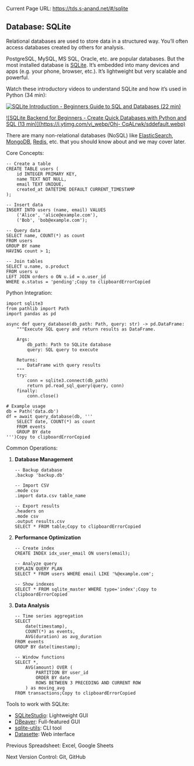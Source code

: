 Current Page URL: https://tds.s-anand.net/#/sqlite

## Database: SQLite

Relational databases are used to store data in a structured way. You’ll often
access databases created by others for analysis.

PostgreSQL, MySQL, MS SQL, Oracle, etc. are popular databases. But the most
installed database is [SQLite](https://www.sqlite.org/index.html). It’s
embedded into many devices and apps (e.g. your phone, browser, etc.). It’s
lightweight but very scalable and powerful.

Watch these introductory videos to understand SQLite and how it’s used in
Python (34 min):

[![SQLite Introduction - Beginners Guide to SQL and Databases \(22
min\)](https://i.ytimg.com/vi_webp/8Xyn8R9eKB8/sddefault.webp)](https://youtu.be/8Xyn8R9eKB8)

[![SQLite Backend for Beginners - Create Quick Databases with Python and SQL
\(13 min\)](https://i.ytimg.com/vi_webp/Ohj-
CqALrwk/sddefault.webp)](https://youtu.be/Ohj-CqALrwk)

There are many non-relational databases (NoSQL) like
[ElasticSearch](https://www.elastic.co/guide/en/elasticsearch/reference/current/index.html),
[MongoDB](https://www.mongodb.com/docs/manual/),
[Redis](https://redis.io/docs/latest/), etc. that you should know about and we
may cover later.

Core Concepts:

    
    
    -- Create a table
    CREATE TABLE users (
        id INTEGER PRIMARY KEY,
        name TEXT NOT NULL,
        email TEXT UNIQUE,
        created_at DATETIME DEFAULT CURRENT_TIMESTAMP
    );
    
    -- Insert data
    INSERT INTO users (name, email) VALUES
        ('Alice', 'alice@example.com'),
        ('Bob', 'bob@example.com');
    
    -- Query data
    SELECT name, COUNT(*) as count
    FROM users
    GROUP BY name
    HAVING count > 1;
    
    -- Join tables
    SELECT u.name, o.product
    FROM users u
    LEFT JOIN orders o ON u.id = o.user_id
    WHERE o.status = 'pending';Copy to clipboardErrorCopied

Python Integration:

    
    
    import sqlite3
    from pathlib import Path
    import pandas as pd
    
    async def query_database(db_path: Path, query: str) -> pd.DataFrame:
        """Execute SQL query and return results as DataFrame.
    
        Args:
            db_path: Path to SQLite database
            query: SQL query to execute
    
        Returns:
            DataFrame with query results
        """
        try:
            conn = sqlite3.connect(db_path)
            return pd.read_sql_query(query, conn)
        finally:
            conn.close()
    
    # Example usage
    db = Path('data.db')
    df = await query_database(db, '''
        SELECT date, COUNT(*) as count
        FROM events
        GROUP BY date
    ''')Copy to clipboardErrorCopied

Common Operations:

  1. **Database Management**
         
         -- Backup database
         .backup 'backup.db'
         
         -- Import CSV
         .mode csv
         .import data.csv table_name
         
         -- Export results
         .headers on
         .mode csv
         .output results.csv
         SELECT * FROM table;Copy to clipboardErrorCopied

  2. **Performance Optimization**
         
         -- Create index
         CREATE INDEX idx_user_email ON users(email);
         
         -- Analyze query
         EXPLAIN QUERY PLAN
         SELECT * FROM users WHERE email LIKE '%@example.com';
         
         -- Show indexes
         SELECT * FROM sqlite_master WHERE type='index';Copy to clipboardErrorCopied

  3. **Data Analysis**
         
         -- Time series aggregation
         SELECT
             date(timestamp),
             COUNT(*) as events,
             AVG(duration) as avg_duration
         FROM events
         GROUP BY date(timestamp);
         
         -- Window functions
         SELECT *,
             AVG(amount) OVER (
                 PARTITION BY user_id
                 ORDER BY date
                 ROWS BETWEEN 3 PRECEDING AND CURRENT ROW
             ) as moving_avg
         FROM transactions;Copy to clipboardErrorCopied

Tools to work with SQLite:

  * [SQLiteStudio](https://sqlitestudio.pl/): Lightweight GUI
  * [DBeaver](https://dbeaver.io/): Full-featured GUI
  * [sqlite-utils](https://sqlite-utils.datasette.io/): CLI tool
  * [Datasette](https://datasette.io/): Web interface

Previous Spreadsheet: Excel, Google Sheets

Next Version Control: Git, GitHub

